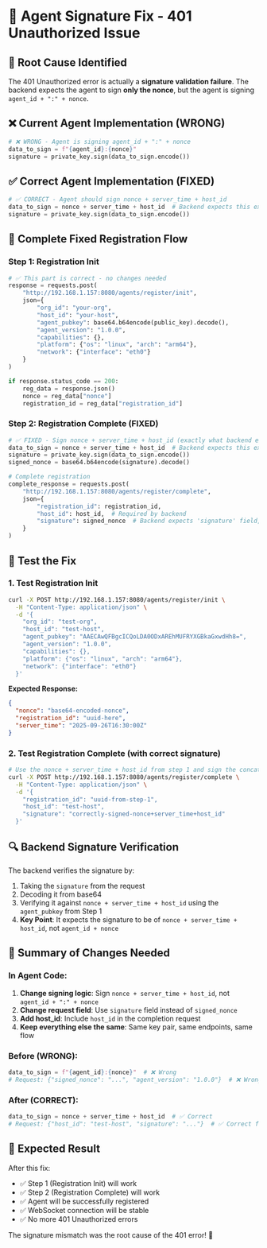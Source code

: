 # 🔧 Agent Signature Fix - 401 Unauthorized Issue

## 🎯 **Root Cause Identified**

The 401 Unauthorized error is actually a **signature validation failure**. The backend expects the agent to sign **only the nonce**, but the agent is signing `agent_id + ":" + nonce`.

## ❌ **Current Agent Implementation (WRONG)**

```python
# ❌ WRONG - Agent is signing agent_id + ":" + nonce
data_to_sign = f"{agent_id}:{nonce}"
signature = private_key.sign(data_to_sign.encode())
```

## ✅ **Correct Agent Implementation (FIXED)**

```python
# ✅ CORRECT - Agent should sign nonce + server_time + host_id
data_to_sign = nonce + server_time + host_id  # Backend expects this exact format
signature = private_key.sign(data_to_sign.encode())
```

## 🔧 **Complete Fixed Registration Flow**

### **Step 1: Registration Init**
```python
# ✅ This part is correct - no changes needed
response = requests.post(
    "http://192.168.1.157:8080/agents/register/init",
    json={
        "org_id": "your-org",
        "host_id": "your-host",
        "agent_pubkey": base64.b64encode(public_key).decode(),
        "agent_version": "1.0.0",
        "capabilities": {},
        "platform": {"os": "linux", "arch": "arm64"},
        "network": {"interface": "eth0"}
    }
)

if response.status_code == 200:
    reg_data = response.json()
    nonce = reg_data["nonce"]
    registration_id = reg_data["registration_id"]
```

### **Step 2: Registration Complete (FIXED)**
```python
# ✅ FIXED - Sign nonce + server_time + host_id (exactly what backend expects)
data_to_sign = nonce + server_time + host_id  # Backend expects this exact format
signature = private_key.sign(data_to_sign.encode())
signed_nonce = base64.b64encode(signature).decode()

# Complete registration
complete_response = requests.post(
    "http://192.168.1.157:8080/agents/register/complete",
    json={
        "registration_id": registration_id,
        "host_id": host_id,  # Required by backend
        "signature": signed_nonce  # Backend expects 'signature' field, not 'signed_nonce'
    }
)
```

## 🧪 **Test the Fix**

### **1. Test Registration Init**
```bash
curl -X POST http://192.168.1.157:8080/agents/register/init \
  -H "Content-Type: application/json" \
  -d '{
    "org_id": "test-org",
    "host_id": "test-host",
    "agent_pubkey": "AAECAwQFBgcICQoLDA0ODxAREhMUFRYXGBkaGxwdHh8=",
    "agent_version": "1.0.0",
    "capabilities": {},
    "platform": {"os": "linux", "arch": "arm64"},
    "network": {"interface": "eth0"}
  }'
```

**Expected Response:**
```json
{
  "nonce": "base64-encoded-nonce",
  "registration_id": "uuid-here",
  "server_time": "2025-09-26T16:30:00Z"
}
```

### **2. Test Registration Complete (with correct signature)**
```bash
# Use the nonce + server_time + host_id from step 1 and sign the concatenated data
curl -X POST http://192.168.1.157:8080/agents/register/complete \
  -H "Content-Type: application/json" \
  -d '{
    "registration_id": "uuid-from-step-1",
    "host_id": "test-host",
    "signature": "correctly-signed-nonce+server_time+host_id"
  }'
```

## 🔍 **Backend Signature Verification**

The backend verifies the signature by:
1. Taking the `signature` from the request
2. Decoding it from base64
3. Verifying it against `nonce + server_time + host_id` using the `agent_pubkey` from Step 1
4. **Key Point**: It expects the signature to be of `nonce + server_time + host_id`, not `agent_id + nonce`

## 🎯 **Summary of Changes Needed**

### **In Agent Code:**
1. **Change signing logic**: Sign `nonce + server_time + host_id`, not `agent_id + ":" + nonce`
2. **Change request field**: Use `signature` field instead of `signed_nonce`
3. **Add host_id**: Include `host_id` in the completion request
4. **Keep everything else the same**: Same key pair, same endpoints, same flow

### **Before (WRONG):**
```python
data_to_sign = f"{agent_id}:{nonce}"  # ❌ Wrong
# Request: {"signed_nonce": "...", "agent_version": "1.0.0"}  # ❌ Wrong fields
```

### **After (CORRECT):**
```python
data_to_sign = nonce + server_time + host_id  # ✅ Correct
# Request: {"host_id": "test-host", "signature": "..."}  # ✅ Correct fields
```

## 🚀 **Expected Result**

After this fix:
- ✅ Step 1 (Registration Init) will work
- ✅ Step 2 (Registration Complete) will work  
- ✅ Agent will be successfully registered
- ✅ WebSocket connection will be stable
- ✅ No more 401 Unauthorized errors

The signature mismatch was the root cause of the 401 error! 🎉
